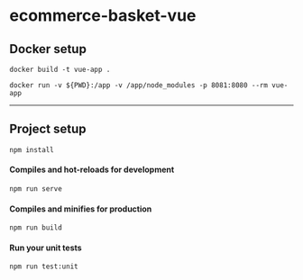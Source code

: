 # ecommerce-basket-vue


## Docker setup

```
docker build -t vue-app .

docker run -v ${PWD}:/app -v /app/node_modules -p 8081:8080 --rm vue-app
```

---

## Project setup
```
npm install
```

#### Compiles and hot-reloads for development
```
npm run serve
```

#### Compiles and minifies for production
```
npm run build
```

#### Run your unit tests
```
npm run test:unit
```


